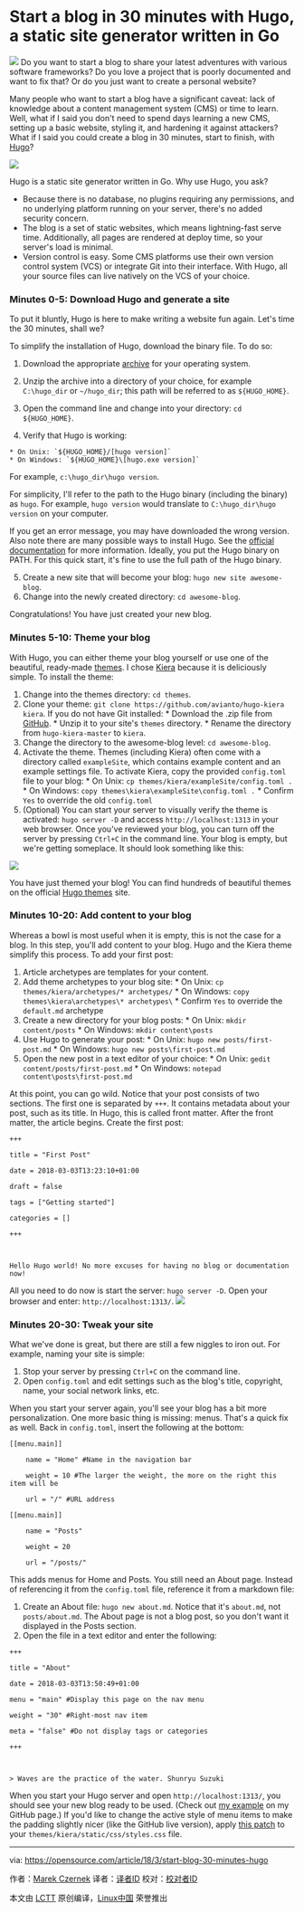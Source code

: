 Start a blog in 30 minutes with Hugo, a static site generator written in Go
======

![](https://opensource.com/sites/default/files/styles/image-full-size/public/lead-images/programming-code-keyboard-laptop-music-headphones.png?itok=EQZ2WKzy)
Do you want to start a blog to share your latest adventures with various software frameworks? Do you love a project that is poorly documented and want to fix that? Or do you just want to create a personal website?

Many people who want to start a blog have a significant caveat: lack of knowledge about a content management system (CMS) or time to learn. Well, what if I said you don't need to spend days learning a new CMS, setting up a basic website, styling it, and hardening it against attackers? What if I said you could create a blog in 30 minutes, start to finish, with [Hugo][1]?

![](https://opensource.com/sites/default/files/styles/panopoly_image_original/public/u128651/hugo_1.png?itok=JgxBSOBG)

Hugo is a static site generator written in Go. Why use Hugo, you ask?

  * Because there is no database, no plugins requiring any permissions, and no underlying platform running on your server, there's no added security concern.
  * The blog is a set of static websites, which means lightning-fast serve time. Additionally, all pages are rendered at deploy time, so your server's load is minimal.
  * Version control is easy. Some CMS platforms use their own version control system (VCS) or integrate Git into their interface. With Hugo, all your source files can live natively on the VCS of your choice.



### Minutes 0-5: Download Hugo and generate a site

To put it bluntly, Hugo is here to make writing a website fun again. Let's time the 30 minutes, shall we?

To simplify the installation of Hugo, download the binary file. To do so:

  1. Download the appropriate [archive][2] for your operating system.

  2. Unzip the archive into a directory of your choice, for example `C:\hugo_dir` or `~/hugo_dir`; this path will be referred to as `${HUGO_HOME}`.

  3. Open the command line and change into your directory: `cd ${HUGO_HOME}`.

  4. Verify that Hugo is working:

    * On Unix: `${HUGO_HOME}/[hugo version]`
    * On Windows: `${HUGO_HOME}\[hugo.exe version]`
For example, `c:\hugo_dir\hugo version`.

For simplicity, I'll refer to the path to the Hugo binary (including the binary) as `hugo`. For example, `hugo version` would translate to `C:\hugo_dir\hugo version` on your computer.

If you get an error message, you may have downloaded the wrong version. Also note there are many possible ways to install Hugo. See the [official documentation][3] for more information. Ideally, you put the Hugo binary on PATH. For this quick start, it's fine to use the full path of the Hugo binary.



  5. Create a new site that will become your blog: `hugo new site awesome-blog`.
  6. Change into the newly created directory: `cd awesome-blog`.



Congratulations! You have just created your new blog.

### Minutes 5-10: Theme your blog

With Hugo, you can either theme your blog yourself or use one of the beautiful, ready-made [themes][4]. I chose [Kiera][5] because it is deliciously simple. To install the theme:

  1. Change into the themes directory: `cd themes`.
  2. Clone your theme: `git clone https://github.com/avianto/hugo-kiera kiera`. If you do not have Git installed:
    * Download the .zip file from [GitHub][5].
    * Unzip it to your site's `themes` directory.
    * Rename the directory from `hugo-kiera-master` to `kiera`.
  3. Change the directory to the awesome-blog level: `cd awesome-blog`.
  4. Activate the theme. Themes (including Kiera) often come with a directory called `exampleSite`, which contains example content and an example settings file. To activate Kiera, copy the provided `config.toml` file to your blog:
    * On Unix: `cp themes/kiera/exampleSite/config.toml .`
    * On Windows: `copy themes\kiera\exampleSite\config.toml .`
    * Confirm `Yes` to override the old `config.toml`
  5. (Optional) You can start your server to visually verify the theme is activated: `hugo server -D` and access `http://localhost:1313` in your web browser. Once you've reviewed your blog, you can turn off the server by pressing `Ctrl+C` in the command line. Your blog is empty, but we're getting someplace. It should look something like this:

![](https://opensource.com/sites/default/files/styles/panopoly_image_original/public/u128651/hugo_2.png?itok=PINOIOSU)

You have just themed your blog! You can find hundreds of beautiful themes on the official [Hugo themes][4] site.

### Minutes 10-20: Add content to your blog

Whereas a bowl is most useful when it is empty, this is not the case for a blog. In this step, you'll add content to your blog. Hugo and the Kiera theme simplify this process. To add your first post:

  1. Article archetypes are templates for your content.
  2. Add theme archetypes to your blog site:
    * On Unix: `cp themes/kiera/archetypes/* archetypes/`
    * On Windows: `copy themes\kiera\archetypes\* archetypes\`
    * Confirm `Yes` to override the `default.md` archetype
  3. Create a new directory for your blog posts:
    * On Unix: `mkdir content/posts`
    * On Windows: `mkdir content\posts`
  4. Use Hugo to generate your post:
    * On Unix: `hugo new posts/first-post.md`
    * On Windows: `hugo new posts\first-post.md`
  5. Open the new post in a text editor of your choice:
    * On Unix: `gedit content/posts/first-post.md`
    * On Windows: `notepad content\posts\first-post.md`



At this point, you can go wild. Notice that your post consists of two sections. The first one is separated by `+++`. It contains metadata about your post, such as its title. In Hugo, this is called front matter. After the front matter, the article begins. Create the first post:
```
+++

title = "First Post"

date = 2018-03-03T13:23:10+01:00

draft = false

tags = ["Getting started"]

categories = []

+++



Hello Hugo world! No more excuses for having no blog or documentation now!

```

All you need to do now is start the server: `hugo server -D`. Open your browser and enter: `http://localhost:1313/`.
![](https://opensource.com/sites/default/files/styles/panopoly_image_original/public/u128651/hugo_3.png?itok=I-_v0qLx)

### Minutes 20-30: Tweak your site

What we've done is great, but there are still a few niggles to iron out. For example, naming your site is simple:

  1. Stop your server by pressing `Ctrl+C` on the command line.
  2. Open `config.toml` and edit settings such as the blog's title, copyright, name, your social network links, etc.



When you start your server again, you'll see your blog has a bit more personalization. One more basic thing is missing: menus. That's a quick fix as well. Back in `config.toml`, insert the following at the bottom:
```
[[menu.main]]

    name = "Home" #Name in the navigation bar

    weight = 10 #The larger the weight, the more on the right this item will be

    url = "/" #URL address

[[menu.main]]

    name = "Posts"

    weight = 20

    url = "/posts/"

```

This adds menus for Home and Posts. You still need an About page. Instead of referencing it from the `config.toml` file, reference it from a markdown file:

  1. Create an About file: `hugo new about.md`. Notice that it's `about.md`, not `posts/about.md`. The About page is not a blog post, so you don't want it displayed in the Posts section.
  2. Open the file in a text editor and enter the following:


```
+++

title = "About"

date = 2018-03-03T13:50:49+01:00

menu = "main" #Display this page on the nav menu

weight = "30" #Right-most nav item

meta = "false" #Do not display tags or categories

+++



> Waves are the practice of the water. Shunryu Suzuki

```

When you start your Hugo server and open `http://localhost:1313/`, you should see your new blog ready to be used. (Check out [my example][6] on my GitHub page.) If you'd like to change the active style of menu items to make the padding slightly nicer (like the GitHub live version), apply [this patch][7] to your `themes/kiera/static/css/styles.css` file.

--------------------------------------------------------------------------------

via: https://opensource.com/article/18/3/start-blog-30-minutes-hugo

作者：[Marek Czernek][a]
译者：[译者ID](https://github.com/译者ID)
校对：[校对者ID](https://github.com/校对者ID)

本文由 [LCTT](https://github.com/LCTT/TranslateProject) 原创编译，[Linux中国](https://linux.cn/) 荣誉推出

[a]:https://opensource.com/users/mczernek
[1]:https://gohugo.io/
[2]:https://github.com/gohugoio/hugo/releases
[3]:https://gohugo.io/getting-started/installing/
[4]:https://themes.gohugo.io/
[5]:https://github.com/avianto/hugo-kiera
[6]:https://m-czernek.github.io/awesome-blog/
[7]:https://github.com/avianto/hugo-kiera/pull/18/files
